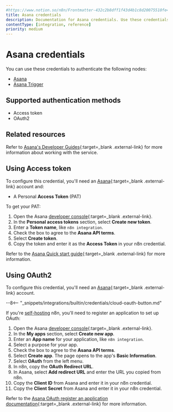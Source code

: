 ```yaml
---
#https://www.notion.so/n8n/Frontmatter-432c2b8dff1f43d4b1c8d20075510fe4
title: Asana credentials
description: Documentation for Asana credentials. Use these credentials to authenticate Asana in n8n, a workflow automation platform.
contentType: [integration, reference]
priority: medium
---
```


# Asana credentials

You can use these credentials to authenticate the following nodes:

- [Asana](/integrations/builtin/app-nodes/n8n-nodes-base.asana.md)
- [Asana Trigger](/integrations/builtin/trigger-nodes/n8n-nodes-base.asanatrigger.md)

## Supported authentication methods

- Access token
- OAuth2

## Related resources

Refer to [Asana's Developer Guides](https://developers.asana.com/docs/overview){:target=_blank .external-link} for more information about working with the service.

## Using Access token

To configure this credential, you'll need an [Asana](https://asana.com/){:target=_blank .external-link} account and:

- A Personal **Access Token** (PAT)

To get your PAT:

1. Open the Asana [developer console](https://app.asana.com/0/my-apps){:target=_blank .external-link}.
2. In the **Personal access tokens** section, select **Create new token**.
3. Enter a **Token name**, like `n8n integration`.
4. Check the box to agree to the **Asana API terms**.
5. Select **Create token**.
6. Copy the token and enter it as the **Access Token** in your n8n credential.

Refer to the [Asana Quick start guide](https://developers.asana.com/docs/quick-start#setup){:target=_blank .external-link} for more information.

## Using OAuth2

To configure this credential, you'll need an [Asana](https://asana.com/){:target=_blank .external-link} account.

--8<-- "_snippets/integrations/builtin/credentials/cloud-oauth-button.md"

If you're [self-hosting](/hosting/index.md) n8n, you'll need to register an application to set up OAuth:

1. Open the Asana [developer console](https://app.asana.com/0/my-apps){:target=_blank .external-link}.
2. In the **My apps** section, select **Create new app**.
3. Enter an **App name** for your application, like `n8n integration`.
4. Select a purpose for your app.
5. Check the box to agree to the **Asana API terms**.
6. Select **Create app**. The page opens to the app's **Basic Information**.
7. Select **OAuth** from the left menu.
8. In n8n, copy the **OAuth Redirect URL**.
9. In Asana, select **Add redirect URL** and enter the URL you copied from n8n.
7. Copy the **Client ID** from Asana and enter it in your n8n credential.
8. Copy the **Client Secret** from Asana and enter it in your n8n credential.

Refer to the [Asana OAuth register an application documentation](https://developers.asana.com/docs/oauth#register-an-application){:target=_blank .external-link} for more information.
